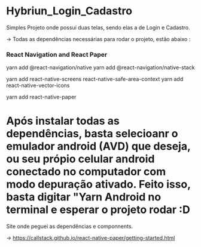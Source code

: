 # Hybriun_Login_Cadastro
Simples Projeto onde possuí duas telas, sendo elas a de Login e Cadastro.


-> Todas as dependências necessárias para rodar o projeto, estão abaixo : 

### React Navigation and React Paper ###
  
  yarn add @react-navigation/native 
  yarn add @react-navigation/native-stack 

  yarn add react-native-screens react-native-safe-area-context 
  yarn add react-native-vector-icons

  yarn add react-native-paper 
  
  # Após instalar todas as dependências, basta selecioanr o emulador android (AVD) que deseja, ou seu própio celular android conectado no computador com modo depuração ativado. Feito isso, basta digitar "Yarn Android no terminal e esperar o projeto rodar :D 

 
Site onde peguei as dependências e componnents. 

-> https://callstack.github.io/react-native-paper/getting-started.html
